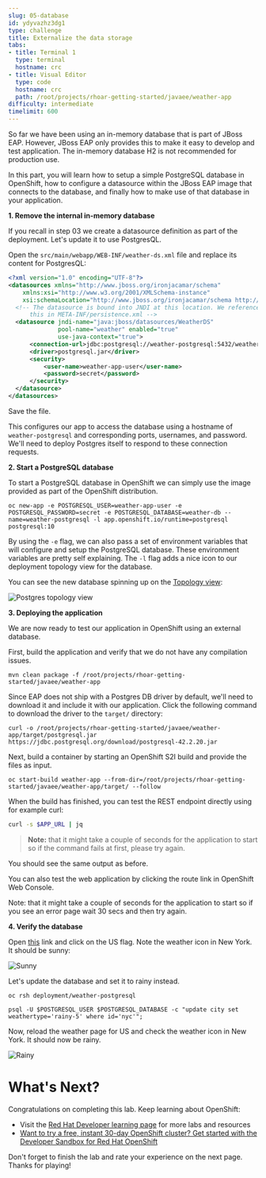 ```yaml
---
slug: 05-database
id: ydyvazhz3dg1
type: challenge
title: Externalize the data storage
tabs:
- title: Terminal 1
  type: terminal
  hostname: crc
- title: Visual Editor
  type: code
  hostname: crc
  path: /root/projects/rhoar-getting-started/javaee/weather-app
difficulty: intermediate
timelimit: 600
---
```

So far we have been using an in-memory database that is part of JBoss EAP. However, JBoss EAP only provides this to make it easy to develop and test application. The in-memory database H2 is not recommended for production use.

In this part, you will learn how to setup a simple PostgreSQL database in OpenShift, how to configure a datasource within the JBoss EAP image that connects to the database, and finally how to make use of that database in your application.

**1. Remove the internal in-memory database**

If you recall in step 03 we create a datasource definition as part of the deployment. Let's update it to use PostgresQL.

Open the `src/main/webapp/WEB-INF/weather-ds.xml` file and replace its content for PostgresQL:

```xml
<?xml version="1.0" encoding="UTF-8"?>
<datasources xmlns="http://www.jboss.org/ironjacamar/schema"
    xmlns:xsi="http://www.w3.org/2001/XMLSchema-instance"
    xsi:schemaLocation="http://www.jboss.org/ironjacamar/schema http://docs.jboss.org/ironjacamar/schema/datasources_1_0.xsd">
  <!-- The datasource is bound into JNDI at this location. We reference
      this in META-INF/persistence.xml -->
  <datasource jndi-name="java:jboss/datasources/WeatherDS"
              pool-name="weather" enabled="true"
              use-java-context="true">
      <connection-url>jdbc:postgresql://weather-postgresql:5432/weather-db</connection-url>
      <driver>postgresql.jar</driver>
      <security>
          <user-name>weather-app-user</user-name>
          <password>secret</password>
      </security>
  </datasource>
</datasources>
```

Save the file.

This configures our app to access the database using a hostname of `weather-postgresql` and corresponding ports, usernames, and password. We'll need to deploy Postgres itself to respond to these connection requests.

**2. Start a PostgreSQL database**

To start a PostgreSQL database in OpenShift we can simply use the image provided as part of the OpenShift distribution.

```
oc new-app -e POSTGRESQL_USER=weather-app-user -e POSTGRESQL_PASSWORD=secret -e POSTGRESQL_DATABASE=weather-db --name=weather-postgresql -l app.openshift.io/runtime=postgresql postgresql:10
```

By using the `-e` flag, we can also pass a set of environment variables that will configure and setup the PostgreSQL database. These environment variables are pretty self explaining. The `-l` flag adds a nice icon to our deployment topology view for the database.

You can see the new database spinning up on the [Topology view](https://console-openshift-console-[[HOST_SUBDOMAIN]]-443-[[KATACODA_HOST]].environments.katacoda.com/topology/ns/my-project/graph):

![Postgres topology view](https://raw.githubusercontent.com/openshift-instruqt/instruqt/master/assets/middleware/middleware-javaee8/postgres-topology.png)

**3. Deploying the application**

We are now ready to test our application in OpenShift using an external database.

First, build the application and verify that we do not have any compilation issues.

```
mvn clean package -f /root/projects/rhoar-getting-started/javaee/weather-app
```

Since EAP does not ship with a Postgres DB driver by default, we'll need to download it and include it with our application. Click the following command to download the driver to the `target/` directory:

```
curl -o /root/projects/rhoar-getting-started/javaee/weather-app/target/postgresql.jar https://jdbc.postgresql.org/download/postgresql-42.2.20.jar
```

Next, build a container by starting an OpenShift S2I build and provide the files as input.

```
oc start-build weather-app --from-dir=/root/projects/rhoar-getting-started/javaee/weather-app/target/ --follow
```

When the build has finished, you can test the REST endpoint directly using for example curl:

```bash
curl -s $APP_URL | jq
```

> **Note:** that it might take a couple of seconds for the application to start so if the command fails at first, please try again.

You should see the same output as before.

You can also test the web application by clicking the route link in OpenShift Web Console.

Note: that it might take a couple of seconds for the application to start so if you see an error page wait 30 secs and then try again.

**4. Verify the database**

Open [this](http://weather-app-my-project.[[HOST_SUBDOMAIN]]-80-[[KATACODA_HOST]].environments.katacoda.com/index.html) link and click on the US flag. Note the weather icon in New York. It should be sunny:

![Sunny](https://raw.githubusercontent.com/openshift-instruqt/instruqt/master/assets/middleware/middleware-javaee8/sunny.png)

Let's update the database and set it to rainy instead.

```
oc rsh deployment/weather-postgresql
```

```
psql -U $POSTGRESQL_USER $POSTGRESQL_DATABASE -c "update city set weathertype='rainy-5' where id='nyc'";
```

Now, reload the weather page for US and check the weather icon in New York. It should now be rainy.

![Rainy](https://raw.githubusercontent.com/openshift-instruqt/instruqt/master/assets/middleware/middleware-javaee8/rainy.png)


# What's Next?

Congratulations on completing this lab. Keep learning about OpenShift:

* Visit the [Red Hat Developer learning page](https://developers.redhat.com/learn) for more labs and resources
* [Want to try a free, instant 30-day OpenShift cluster? Get started with the Developer Sandbox for Red Hat OpenShift](https://developers.redhat.com/developer-sandbox)

Don't forget to finish the lab and rate your experience on the next page. Thanks for playing!

